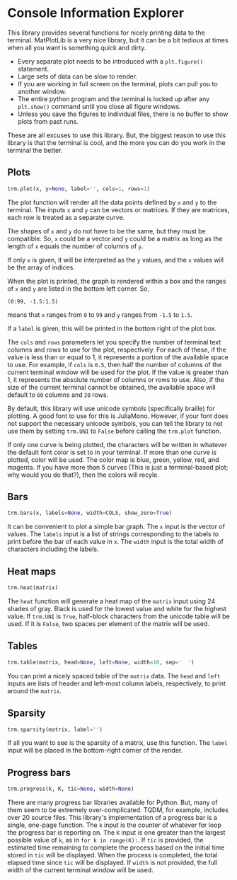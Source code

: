 # Console Information Explorer

This library provides several functions for nicely printing data to the
terminal. MatPlotLib is a very nice library, but it can be a bit tedious at
times when all you want is something quick and dirty.

-   Every separate plot needs to be introduced with a `plt.figure()` statement.
-   Large sets of data can be slow to render.
-   If you are working in full screen on the terminal, plots can pull you to
    another window.
-   The entire python program and the terminal is locked up after any
    `plt.show()` command until you close all figure windows.
-   Unless you save the figures to individual files, there is no buffer to show
    plots from past runs.

These are all excuses to use this library. But, the biggest reason to use this
library is that the terminal is cool, and the more you can do you work in the
terminal the better.

## Plots

```python
trm.plot(x, y=None, label='', cols=1, rows=1)
```

The plot function will render all the data points defined by `x` and `y` to the
terminal. The inputs `x` and `y` can be vectors or matrices. If they are
matrices, each row is treated as a separate curve.

The shapes of `x` and `y` do not have to be the same, but they must be
compatible. So, `x` could be a vector and `y` could be a matrix as long as the
length of `x` equals the number of columns of `y`.

If only `x` is given, it will be interpreted as the `y` values, and the `x`
values will be the array of indices.

When the plot is printed, the graph is rendered within a box and the ranges of
`x` and `y` are listed in the bottom left corner. So,

```
(0:99, -1.5:1.5)
```

means that `x` ranges from `0` to `99` and `y` ranges from `-1.5` to `1.5`.

If a `label` is given, this will be printed in the bottom right of the plot box.

The `cols` and `rows` parameters let you specify the number of terminal text
columns and rows to use for the plot, respectively. For each of these, if the
value is less than or equal to 1, it represents a portion of the available space
to use. For example, if `cols` is `0.5`, then half the number of columns of the
current terminal window will be used for the plot. If the value is greater than
1, it represents the absolute number of columns or rows to use. Also, if the
size of the current terminal cannot be obtained, the available space will
default to `60` columns and `20` rows.

By default, this library will use unicode symbols (specifically braille) for
plotting. A good font to use for this is JuliaMono. However, if your font does
not support the necessary unicode symbols, you can tell the library to not use
them by setting `trm.UNI` to `False` before calling the `trm.plot` function.

If only one curve is being plotted, the characters will be written in whatever
the default font color is set to in your terminal. If more than one curve is
plotted, color will be used. The color map is blue, green, yellow, red, and
magenta. If you have more than 5 curves (This is just a terminal-based plot; why
would you do that?), then the colors will recyle.

## Bars

```python
trm.bars(x, labels=None, width=COLS, show_zero=True)
```

It can be convenient to plot a simple bar graph. The `x` input is the vector of
values. The `labels` input is a list of strings corresponding to the labels to
print before the bar of each value in `x`. The `width` input is the total width
of characters including the labels.

## Heat maps

```python
trm.heat(matrix)
```

The `heat` function will generate a heat map of the `matrix` input using 24
shades of gray. Black is used for the lowest value and white for the highest
value. If `trm.UNI` is `True`, half-block characters from the unicode table will
be used. If it is `False`, two spaces per element of the matrix will be used.

## Tables

```python
trm.table(matrix, head=None, left=None, width=10, sep='  ')
```

You can print a nicely spaced table of the `matrix` data. The `head` and `left`
inputs are lists of header and left-most column labels, respectively, to print
around the `matrix`.

## Sparsity

```python
trm.sparsity(matrix, label='')
```

If all you want to see is the sparsity of a matrix, use this function. The
`label` input will be placed in the bottom-right corner of the render.

## Progress bars

```python
trm.progress(k, K, tic=None, width=None)
```

There are many progress bar libraries available for Python. But, many of them
seem to be extremely over-complicated. TQDM, for example, includes over 20
source files. This library's implementation of a progress bar is a single,
one-page function. The `k` input is the counter of whatever for loop the
progress bar is reporting on. The `K` input is one greater than the largest
possible value of `k`, as in `for k in range(K):`. If `tic` is provided, the
estimated time remaining to complete the process based on the initial time
stored in `tic` will be displayed. When the process is completed, the total
elapsed time since `tic` will be displayed. If `width` is not provided, the full
width of the current terminal window will be used.
